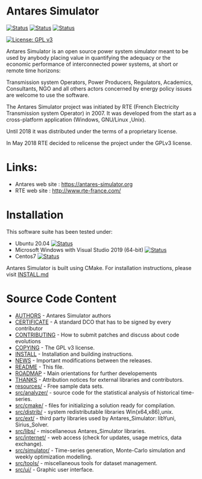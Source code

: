# Antares Simulator
[![Status][linux_system_svg]][linux_system_link]  [![Status][windows_vcpkg_svg]][windows_vcpkg_link] [![Status][centos7_system_svg]][centos7_system_link]

[![License: GPL v3](https://img.shields.io/badge/License-GPLv3-blue.svg)](https://www.gnu.org/licenses/gpl-3.0)



Antares Simulator is an open source power system simulator meant to be
used by anybody placing value in quantifying the adequacy or the 
economic performance of interconnected power systems, at short or 
remote time horizons: 

Transmission system Operators, Power Producers, Regulators, Academics,
Consultants, NGO and all others actors concerned by energy policy issues
are welcome to use the software.

The Antares Simulator project was initiated by RTE (French Electricity 
Transmission system Operator) in 2007. It was developed from the start
as a cross-platform application (Windows, GNU/Linux ,Unix). 

Until 2018 it was distributed under the terms of a proprietary license.

In May 2018 RTE decided to relicense the project under the GPLv3 license.

[linux_system_svg]: https://github.com/AntaresSimulatorTeam/Antares_Simulator/workflows/Linux%20CI%20(system%20libs)/badge.svg

[linux_system_link]: https://github.com/AntaresSimulatorTeam/Antares_Simulator/actions?query=workflow%3A"Linux%20CI%20(system%20libs)"

[windows_vcpkg_svg]: https://github.com/AntaresSimulatorTeam/Antares_Simulator/workflows/Windows%20CI%20(VCPKG)/badge.svg

[windows_vcpkg_link]: https://github.com/AntaresSimulatorTeam/Antares_Simulator/actions?query=workflow%3A"Windows%20CI%20(VCPKG)"

[centos7_system_svg]: https://github.com/AntaresSimulatorTeam/Antares_Simulator/workflows/Centos7%20CI%20(system%20libs)/badge.svg

[centos7_system_link]: https://github.com/AntaresSimulatorTeam/Antares_Simulator/actions?query=workflow%3A"Centos7%20CI%20(system%20libs)"


# Links:

- Antares web site :  https://antares-simulator.org
- RTE web site  : http://www.rte-france.com/


# Installation

This software suite has been tested under:

*   Ubuntu 20.04 [![Status][linux_system_svg]][linux_system_link] 
*   Microsoft Windows with Visual Studio 2019 (64-bit) [![Status][windows_vcpkg_svg]][windows_vcpkg_link]
*   Centos7 [![Status][centos7_system_svg]][centos7_system_link] 

Antares Simulator is built using CMake.
For installation instructions, please visit [INSTALL.md](INSTALL.md)

# Source Code Content

* [AUTHORS](AUTHORS.txt)           -    Antares Simulator authors
* [CERTIFICATE](CERTIFICATE.txt)	 - A standard DCO that has to be signed by every contributor 
* [CONTRIBUTING](CONTRIBUTING.txt)	     - How to submit patches and discuss about code evolutions
* [COPYING](COPYING.txt)            - The GPL v3 license.
* [INSTALL](INSTALL.md)           - Installation and building instructions.
* [NEWS](NEWS.txt)             - Important modifications between the releases.
* [README](README.md)             - This file.
* [ROADMAP](ROADMAP.txt)            - Main orientations for further developements 
* [THANKS](THANKS.txt)             - Attribution notices for external libraries and contributors.
* [resources/](resources)	 - Free sample data sets. 
* [src/analyzer/](src/analyzer)      - source code for the statistical analysis of historical time-series.
* [src/cmake/](src/cmake)        - files for initializing a solution ready for compilation. 
* [src/distrib/](src/distrib)       - system redistributable libraries  Win(x64,x86),unix. 
* [src/ext/](src/ext)     	 - third party libraries used by Antares_Simulator: libYuni, Sirius_Solver.
* [src/libs/](src/libs)		   - miscellaneous Antares_Simulator libraries.
* [src/internet/](src/internet)      - web access (check for updates, usage metrics, data exchange).
* [src/simulator/](src/simulator)     - Time-series generation, Monte-Carlo simulation and weekly optimization modelling.
* [src/tools/](src/tools)        - miscellaneous tools for dataset management. 
* [src/ui/](src/ui)           - Graphic user interface. 
